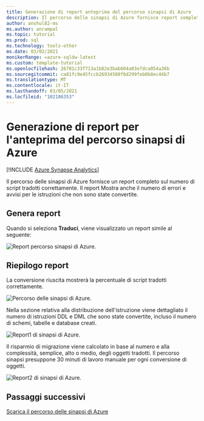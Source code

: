```yaml
---
title: Generazione di report anteprima del percorso sinapsi di Azure
description: Il percorso delle sinapsi di Azure fornisce report completi sugli script tradotti.
author: anshul82-ms
ms.author: anrampal
ms.topic: tutorial
ms.prod: sql
ms.technology: tools-other
ms.date: 03/02/2021
monikerRange: =azure-sqldw-latest
ms.custom: template-tutorial
ms.openlocfilehash: 26701c33f713a1b82e3bab604a03e7dca054a36b
ms.sourcegitcommit: ca81fc9e45fccb26934580f6d299feb0b8ec44b7
ms.translationtype: MT
ms.contentlocale: it-IT
ms.lasthandoff: 03/05/2021
ms.locfileid: "102186353"
---
```

# <a name="report-generation-for-azure-synapse-pathway-preview"></a>Generazione di report per l'anteprima del percorso sinapsi di Azure
[!INCLUDE [Azure Synapse Analytics](../../includes/applies-to-version/asa.md)]

Il percorso delle sinapsi di Azure fornisce un report completo sul numero di script tradotti correttamente. Il report Mostra anche il numero di errori e avvisi per le istruzioni che non sono state convertite.

## <a name="generate-report"></a>Genera report

Quando si seleziona **Traduci**, viene visualizzato un report simile al seguente:

![Report percorso sinapsi di Azure.](./media/report-generaration/report-overview.png)

## <a name="report-summary"></a>Riepilogo report

La conversione riuscita mostrerà la percentuale di script tradotti correttamente.

![Percorso delle sinapsi di Azure.](./media/report-generaration/conversion-success.png)

Nella sezione relativa alla distribuzione dell'istruzione viene dettagliato il numero di istruzioni DDL e DML che sono state convertite, incluso il numero di schemi, tabelle e database creati.

![Report1 di sinapsi di Azure.](./media/report-generaration/statement-distribution.png)

Il risparmio di migrazione viene calcolato in base al numero e alla complessità, semplice, alto o medio, degli oggetti tradotti. Il percorso sinapsi presuppone 30 minuti di lavoro manuale per ogni conversione di oggetti.

![Report2 di sinapsi di Azure.](./media/report-generaration/migration-savings.png)

## <a name="next-steps"></a>Passaggi successivi

[Scarica il percorso delle sinapsi di Azure](synapse-pathway-download.md)